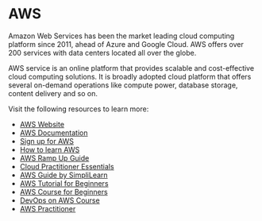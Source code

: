 # AWS

Amazon Web Services has been the market leading cloud computing platform since 2011, ahead of Azure and Google Cloud. AWS offers over 200 services with data centers located all over the globe.

AWS service is an online platform that provides scalable and cost-effective cloud computing solutions. It is broadly adopted cloud platform that offers several on-demand operations like compute power, database storage, content delivery and so on.

Visit the following resources to learn more:

- [AWS Website](https://aws.amazon.com/)
- [AWS Documentation](https://docs.aws.amazon.com/)
- [Sign up for AWS](https://portal.aws.amazon.com/billing/signup)
- [How to learn AWS](https://cs.fyi/guide/how-to-learn-aws/)
- [AWS Ramp Up Guide](https://d1.awsstatic.com/training-and-certification/ramp-up_guides/Ramp-Up_Guide_CloudPractitioner.pdf)
- [Cloud Practitioner Essentials](https://explore.skillbuilder.aws/learn/course/external/view/elearning/134/aws-cloud-practitioner-essentials)
- [AWS Guide by SimpliLearn](https://www.simplilearn.com/tutorials/aws-tutorial/what-is-aws)
- [AWS Tutorial for Beginners](https://www.youtube.com/watch?v=k1RI5locZE4&t=129s)
- [AWS Course for Beginners](https://www.coursera.org/learn/aws-cloud-technical-essentials?specialization=aws-devops)
- [DevOps on AWS Course ](https://www.coursera.org/specializations/aws-devops?#courses)
- [AWS Practitioner ](https://youtu.be/SOTamWNgDKc)